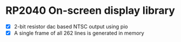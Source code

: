 # RP2040 On-screen display library

- [x] 2-bit resistor dac based NTSC output using pio
- [x] A single frame of all 262 lines is generated in memory